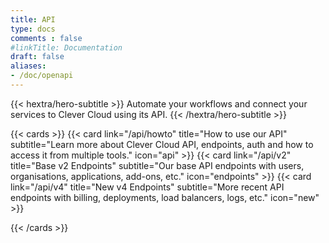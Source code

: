 ```yaml
---
title: API
type: docs
comments : false
#linkTitle: Documentation
draft: false
aliases:
- /doc/openapi
---
```


{{< hextra/hero-subtitle >}}
  Automate your workflows and connect your services to Clever Cloud using its API.
{{< /hextra/hero-subtitle >}}

{{< cards >}}
  {{< card link="/api/howto" title="How to use our API" subtitle="Learn more about Clever Cloud API, endpoints, auth and how to access it from multiple tools." icon="api" >}}
  {{< card link="/api/v2" title="Base v2 Endpoints" subtitle="Our base API endpoints with users, organisations, applications, add-ons, etc." icon="endpoints" >}}
  {{< card link="/api/v4" title="New v4 Endpoints" subtitle="More recent API endpoints with billing, deployments, load balancers, logs, etc." icon="new" >}}
  
{{< /cards >}}

